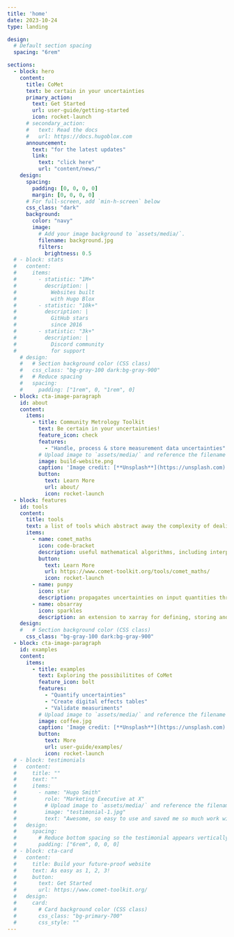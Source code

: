```yaml
---
title: 'home'
date: 2023-10-24
type: landing

design:
  # Default section spacing
  spacing: "6rem"

sections:
  - block: hero
    content:
      title: CoMet
      text: be certain in your uncertainties
      primary_action:
        text: Get Started
        url: user-guide/getting-started
        icon: rocket-launch
      # secondary_action:
      #   text: Read the docs
      #   url: https://docs.hugoblox.com
      announcement:
        text: "for the latest updates"
        link:
          text: "click here"
          url: "content/news/"
    design:
      spacing:
        padding: [0, 0, 0, 0]
        margin: [0, 0, 0, 0]
      # For full-screen, add `min-h-screen` below
      css_class: "dark"
      background:
        color: "navy"
        image:
          # Add your image background to `assets/media/`.
          filename: background.jpg
          filters:
            brightness: 0.5
  # - block: stats
  #   content:
  #     items:
  #       - statistic: "1M+"
  #         description: |
  #           Websites built  
  #           with Hugo Blox
  #       - statistic: "10k+"
  #         description: |
  #           GitHub stars  
  #           since 2016
  #       - statistic: "3k+"
  #         description: |
  #           Discord community  
  #           for support
    # design:
    #   # Section background color (CSS class)
    #   css_class: "bg-gray-100 dark:bg-gray-900"
    #   # Reduce spacing
    #   spacing:
    #     padding: ["1rem", 0, "1rem", 0]
  - block: cta-image-paragraph
    id: about
    content:
      items:
        - title: Community Metrology Toolkit
          text: Be certain in your uncertainties!
          feature_icon: check
          features:
            - "Handle, process & store measurement data uncertainties"
          # Upload image to `assets/media/` and reference the filename here
          image: build-website.png
          caption: 'Image credit: [**Unsplash**](https://unsplash.com)'
          button:
            text: Learn More
            url: about/
            icon: rocket-launch
  - block: features
    id: tools
    content:
      title: tools
      text: a list of tools which abstract away the complexity of dealing with uncertainties
      items:
        - name: comet_maths
          icon: code-bracket
          description: useful mathematical algorithms, including interpolation with uncertainties
          button:
            text: Learn More
            url: https://www.comet-toolkit.org/tools/comet_maths/
            icon: rocket-launch
        - name: punpy
          icon: star
          description: propagates uncertainties on input quantities through any python function, evaluating the uncertainty on the output
        - name: obsarray
          icon: sparkles
          description: an extension to xarray for defining, storing and interfacing with uncertainty and measurement error-covariance information in NetCDF files using standardised metadata
    design:
    #   # Section background color (CSS class)
      css_class: "bg-gray-100 dark:bg-gray-900"
  - block: cta-image-paragraph
    id: examples
    content:
      items:
        - title: examples
          text: Exploring the possibilitites of CoMet 
          feature_icon: bolt
          features:
            - "Quantify uncertainties"
            - "Create digital effects tables"
            - "Validate measuriments"
          # Upload image to `assets/media/` and reference the filename here
          image: coffee.jpg
          caption: 'Image credit: [**Unsplash**](https://unsplash.com)'
          button:
            text: More
            url: user-guide/examples/
            icon: rocket-launch
  # - block: testimonials
  #   content:
  #     title: ""
  #     text: ""
  #     items:
  #       - name: "Hugo Smith"
  #         role: "Marketing Executive at X"
  #         # Upload image to `assets/media/` and reference the filename here
  #         image: "testimonial-1.jpg"
  #         text: "Awesome, so easy to use and saved me so much work with the swappable pre-designed sections!"
  #   design:
  #     spacing:
  #       # Reduce bottom spacing so the testimonial appears vertically centered between sections
  #       padding: ["6rem", 0, 0, 0]
  # - block: cta-card
  #   content:
  #     title: Build your future-proof website
  #     text: As easy as 1, 2, 3!
  #     button:
  #       text: Get Started
  #       url: https://www.comet-toolkit.org/
  #   design:
  #     card:
  #       # Card background color (CSS class)
  #       css_class: "bg-primary-700"
  #       css_style: ""
---
```

